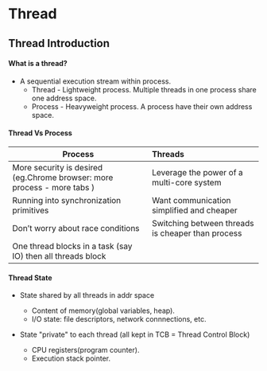 # Thread

## Thread Introduction
#### What is a thread?
* A sequential execution stream within process.   
  * Thread - Lightweight process. Multiple threads in one process share one address space.      
  * Process - Heavyweight process. A process have their own address space.  

#### Thread Vs Process
| Process                                    | Threads                                         | 
| ------------------------------------------ | :---------------------------------------------  | 
| More security is desired (eg.Chrome browser: more process - more tabs )   | Leverage the power of a multi-core system       | 
| Running into synchronization primitives     | Want communication simplified and cheaper      |  
| Don’t worry about race conditions     |  Switching between threads is cheaper than process  |
| One thread blocks in a task (say IO) then all threads block |   |

#### Thread State
* State shared by all threads in addr space  
  * Content of memory(global variables, heap).  
  * I/O state: file descriptors, network connnections, etc.  

* State "private" to each thread (all kept in TCB = Thread Control Block)    
  * CPU registers(program counter).  
  * Execution stack pointer.  

